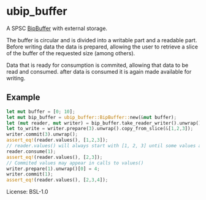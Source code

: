 # ubip_buffer

A SPSC [BipBuffer](https://ferrous-systems.com/blog/lock-free-ring-buffer/) with external storage.

The buffer is circular and is divided into a writable part and a readable part.
Before writing data the data is prepared, allowing the user to retrieve a slice of the
buffer of the requested size (among others).

Data that is ready for consumption is commited, allowing that data to be read and consumed.
after data is consumed it is again made available for writing.

## Example

```rust
let mut buffer = [0; 10];
let mut bip_buffer = ubip_buffer::BipBuffer::new(&mut buffer);
let (mut reader, mut writer) = bip_buffer.take_reader_writer().unwrap();
let to_write = writer.prepare(3).unwrap().copy_from_slice(&[1,2,3]);
writer.commit(3).unwrap();
assert_eq!(reader.values(), [1,2,3]);
// reader.values() will always start with [1, 2, 3] until some values are consumed
reader.consume(1);
assert_eq!(reader.values(), [2,3]);
// Commited values may appear in calls to values()
writer.prepare(1).unwrap()[0] = 4;
writer.commit(1);
assert_eq!(reader.values(), [2,3,4]);
```

License: BSL-1.0
